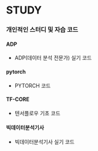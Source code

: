 # STUDY


### 개인적인 스터디 및 자습 코드


#### ADP
- ADP(데이터 분석 전문가) 실기 코드

#### pytorch
- PYTORCH 코드

#### TF-CORE
- 텐서플로우 기초 코드

#### 빅데이터분석기사
- 빅데이터분석기사 실기 코드
